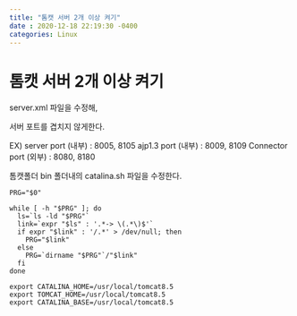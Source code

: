 ```yaml
---
title: "톰캣 서버 2개 이상 켜기"
date : 2020-12-18 22:19:30 -0400
categories: Linux
---
```



# 톰캣 서버 2개 이상 켜기


server.xml 파일을 수정해,

서버 포트를 겹치지 않게한다.

EX) 
server port (내부) : 8005, 8105
ajp1.3 port (내부) : 8009, 8109
Connector port (외부) : 8080, 8180



톰캣폴더 bin 폴더내의 catalina.sh 파일을 수정한다.


```
PRG="$0"

while [ -h "$PRG" ]; do
  ls=`ls -ld "$PRG"`
  link=`expr "$ls" : '.*-> \(.*\)$'`
  if expr "$link" : '/.*' > /dev/null; then
    PRG="$link"
  else
    PRG=`dirname "$PRG"`/"$link"
  fi
done

export CATALINA_HOME=/usr/local/tomcat8.5
export TOMCAT_HOME=/usr/local/tomcat8.5
export CATALINA_BASE=/usr/local/tomcat8.5

```
